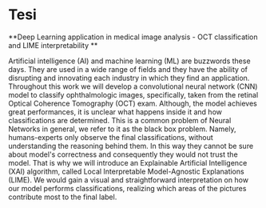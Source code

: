 # Tesi
**Deep Learning application in medical image analysis - OCT classification and LIME interpretability **​


Artificial intelligence (AI) and machine learning (ML) are buzzwords these days. They are used in a wide range of fields and they have the ability of disrupting and innovating each industry in which they find an application. Throughout this work we will develop a convolutional neural network (CNN) model to classify ophthalmologic images, specifically, taken from the retinal Optical Coherence Tomography (OCT) exam. Although, the model achieves great performances, it is unclear what happens inside it and how classifications are determined. This is a common problem of Neural Networks in general, we refer to it as the black box problem. Namely, humans-experts only observe the final classifications, without understanding the reasoning behind them. In this way they cannot be sure about model's correctness and consequently they would not trust the model. That is why we will introduce an Explainable Artificial Intelligence (XAI) algorithm, called Local Interpretable Model-Agnostic Explanations (LIME). We would gain a visual and straightforward interpretation on how our model performs classifications, realizing which areas of the pictures contribute most to the final label.
